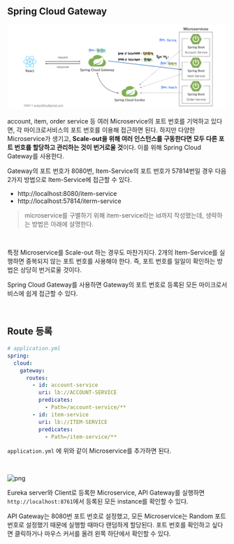 ## Spring Cloud Gateway

![png](/_img/msa_v230211.png)

account, item, order service 등 여러 Microservice의 포트 번호를 기억하고 있다면, 각 마이크로서비스의 포트 번호를 이용해 접근하면 된다. 
하지만 다양한 Microservice가 생기고, **Scale-out을 위해 여러 인스턴스를 구동한다면 모두 다른 포트 번호를 할당하고 관리하는 것이 번거로울 것**이다. 
이를 위해 Spring Cloud Gateway를 사용한다.
<br>

Gateway의 포트 번호가 8080번, Item-Service의 포트 번호가 57814번일 경우 다음 2가지 방법으로 Item-Service에 접근할 수 있다.

- http://localhost:8080/item-service
- http://localhost:57814/iterm-service

> microservice를 구별하기 위해 item-service라는 id까지 작성했는데, 생략하는 방법은 아래에 설명한다.

<br>

특정 Microservice를 Scale-out 하는 경우도 마찬가지다. 2개의 Item-Service를 실행하면 중복되지 않는 포트 번호를 사용해야 한다. 
즉, 포트 번호를 일일이 확인하는 방법은 상당히 번거로울 것이다.
<br>

Spring Cloud Gateway를 사용하면 Gateway의 포트 번호로 등록된 모든 마이크로서비스에 쉽게 접근할 수 있다.

<br>

## Route 등록

```yml
# application.yml
spring:
  cloud:
    gateway:
      routes:
        - id: account-service
          uri: lb://ACCOUNT-SERVICE
          predicates:
            - Path=/account-service/**
        - id: item-service
          uri: lb://ITEM-SERVICE
          predicates:
            - Path=/item-service/**
```

```application.yml``` 에 위와 같이 Microservice를 추가하면 된다.

<br>

![png](/_img/eureka_instances.png)

Eureka server와 Client로 등록한 Microservice, API Gateway를 실행하면 ```http://localhost:8761```에서 등록된 모든 instance를 확인할 수 있다.
<br>

API Gateway는 8080번 포트 번호로 설정했고, 모든 Microservice는 Random 포트 번호로 설정했기 때문에 실행할 때마다 랜덤하게 할당된다. 포트 번호를 확인하고 싶다면 클릭하거나 마우스 커서를 올려 왼쪽 하단에서 확인할 수 있다.